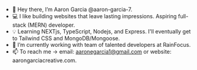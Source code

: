 - 👋 Hey there, I’m Aaron Garcia @aaron-garcia-7.
- 💻 I like building websites that leave lasting impressions. Aspiring full-stack (MERN) developer.
- 💡 Learning NEXTjs, TypeScript, Nodejs, and Express. I'll eventually get to Tailwind CSS and MongoDB/Mongoose.
- 🤝 I’m currently working with team of talented developers at RainFocus.
- 📫 To reach me -> email: aaronegarcia1@gmail.com or website: aarongarciacreative.com.

<!---
aaron-garcia-7/aaron-garcia-7 is a ✨ special ✨ repository because its `README.md` (this file) appears on your GitHub profile.
You can click the Preview link to take a look at your changes.
--->
